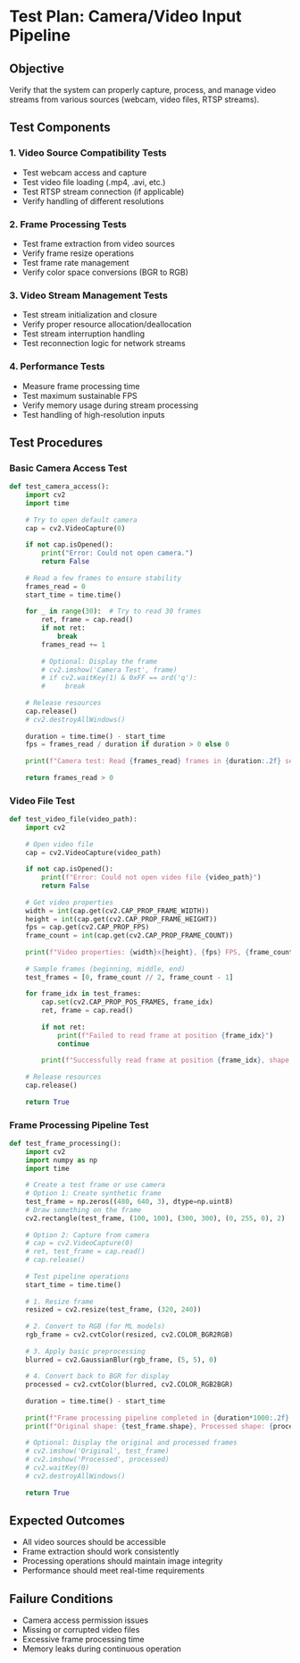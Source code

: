 # Test Plan: Camera/Video Input Pipeline

## Objective
Verify that the system can properly capture, process, and manage video streams from various sources (webcam, video files, RTSP streams).

## Test Components

### 1. Video Source Compatibility Tests
- Test webcam access and capture
- Test video file loading (.mp4, .avi, etc.)
- Test RTSP stream connection (if applicable)
- Verify handling of different resolutions

### 2. Frame Processing Tests
- Test frame extraction from video sources
- Verify frame resize operations
- Test frame rate management
- Verify color space conversions (BGR to RGB)

### 3. Video Stream Management Tests
- Test stream initialization and closure
- Verify proper resource allocation/deallocation
- Test stream interruption handling
- Test reconnection logic for network streams

### 4. Performance Tests
- Measure frame processing time
- Test maximum sustainable FPS
- Verify memory usage during stream processing
- Test handling of high-resolution inputs

## Test Procedures

### Basic Camera Access Test
```python
def test_camera_access():
    import cv2
    import time
    
    # Try to open default camera
    cap = cv2.VideoCapture(0)
    
    if not cap.isOpened():
        print("Error: Could not open camera.")
        return False
    
    # Read a few frames to ensure stability
    frames_read = 0
    start_time = time.time()
    
    for _ in range(30):  # Try to read 30 frames
        ret, frame = cap.read()
        if not ret:
            break
        frames_read += 1
        
        # Optional: Display the frame
        # cv2.imshow('Camera Test', frame)
        # if cv2.waitKey(1) & 0xFF == ord('q'):
        #     break
    
    # Release resources
    cap.release()
    # cv2.destroyAllWindows()
    
    duration = time.time() - start_time
    fps = frames_read / duration if duration > 0 else 0
    
    print(f"Camera test: Read {frames_read} frames in {duration:.2f} seconds ({fps:.2f} FPS)")
    
    return frames_read > 0
```

### Video File Test
```python
def test_video_file(video_path):
    import cv2
    
    # Open video file
    cap = cv2.VideoCapture(video_path)
    
    if not cap.isOpened():
        print(f"Error: Could not open video file {video_path}")
        return False
    
    # Get video properties
    width = int(cap.get(cv2.CAP_PROP_FRAME_WIDTH))
    height = int(cap.get(cv2.CAP_PROP_FRAME_HEIGHT))
    fps = cap.get(cv2.CAP_PROP_FPS)
    frame_count = int(cap.get(cv2.CAP_PROP_FRAME_COUNT))
    
    print(f"Video properties: {width}x{height}, {fps} FPS, {frame_count} frames")
    
    # Sample frames (beginning, middle, end)
    test_frames = [0, frame_count // 2, frame_count - 1]
    
    for frame_idx in test_frames:
        cap.set(cv2.CAP_PROP_POS_FRAMES, frame_idx)
        ret, frame = cap.read()
        
        if not ret:
            print(f"Failed to read frame at position {frame_idx}")
            continue
            
        print(f"Successfully read frame at position {frame_idx}, shape: {frame.shape}")
    
    # Release resources
    cap.release()
    
    return True
```

### Frame Processing Pipeline Test
```python
def test_frame_processing():
    import cv2
    import numpy as np
    import time
    
    # Create a test frame or use camera
    # Option 1: Create synthetic frame
    test_frame = np.zeros((480, 640, 3), dtype=np.uint8)
    # Draw something on the frame
    cv2.rectangle(test_frame, (100, 100), (300, 300), (0, 255, 0), 2)
    
    # Option 2: Capture from camera
    # cap = cv2.VideoCapture(0)
    # ret, test_frame = cap.read()
    # cap.release()
    
    # Test pipeline operations
    start_time = time.time()
    
    # 1. Resize frame
    resized = cv2.resize(test_frame, (320, 240))
    
    # 2. Convert to RGB (for ML models)
    rgb_frame = cv2.cvtColor(resized, cv2.COLOR_BGR2RGB)
    
    # 3. Apply basic preprocessing
    blurred = cv2.GaussianBlur(rgb_frame, (5, 5), 0)
    
    # 4. Convert back to BGR for display
    processed = cv2.cvtColor(blurred, cv2.COLOR_RGB2BGR)
    
    duration = time.time() - start_time
    
    print(f"Frame processing pipeline completed in {duration*1000:.2f} ms")
    print(f"Original shape: {test_frame.shape}, Processed shape: {processed.shape}")
    
    # Optional: Display the original and processed frames
    # cv2.imshow('Original', test_frame)
    # cv2.imshow('Processed', processed)
    # cv2.waitKey(0)
    # cv2.destroyAllWindows()
    
    return True
```

## Expected Outcomes
- All video sources should be accessible
- Frame extraction should work consistently
- Processing operations should maintain image integrity
- Performance should meet real-time requirements

## Failure Conditions
- Camera access permission issues
- Missing or corrupted video files
- Excessive frame processing time
- Memory leaks during continuous operation 